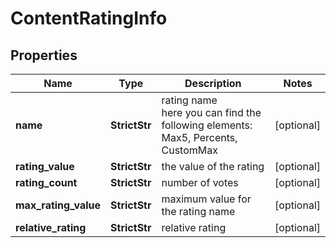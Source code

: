 # ContentRatingInfo


## Properties

| Name | Type | Description | Notes |
|------------ | ------------- | ------------- | -------------|
**name** | **StrictStr** | rating name<br>here you can find the following elements: Max5, Percents, CustomMax |[optional]|
**rating_value** | **StrictStr** | the value of the rating |[optional]|
**rating_count** | **StrictStr** | number of votes |[optional]|
**max_rating_value** | **StrictStr** | maximum value for the rating name |[optional]|
**relative_rating** | **StrictStr** | relative rating |[optional]|